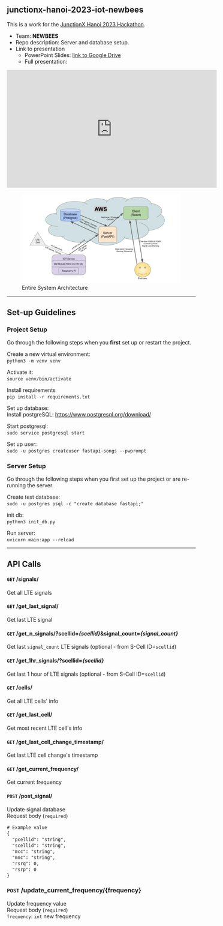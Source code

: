 ## junctionx-hanoi-2023-iot-newbees
This is a work for the [JunctionX Hanoi 2023 Hackathon](https://www.junctionxhanoi2023.com/).<br>
- Team: **NEWBEES**<br>
- Repo description: Server and database setup.
- Link to presentation
  - PowerPoint Slides: [link to Google Drive](https://docs.google.com/presentation/d/1bPi0vrQAUJJFnyKqWmuZRpBibypFUIaYIDAKa4smMN4/edit?usp=sharing)
  - Full presentation:

<iframe src="https://www.facebook.com/plugins/video.php?height=314&href=https%3A%2F%2Fwww.facebook.com%2FJunctionVietnam%2Fvideos%2F2731682633641352%2F&show_text=false&width=560&t=7400" width="560" height="314" style="border:none;overflow:hidden" scrolling="no" frameborder="0" allowfullscreen="true" allow="autoplay; clipboard-write; encrypted-media; picture-in-picture; web-share" allowFullScreen="true"></iframe>


<figure>
  <img
  src="images/system_architecture.jpeg"
  alt="Entire System Architecture"
  width=700>
  <figcaption>Entire System Architecture</figcaption>
</figure>

---------

## Set-up Guidelines
### Project Setup
Go through the following steps when you **first** set up or restart the project.

Create a new virtual environment:<br>
`python3 -m venv venv`

Activate it:<br>
`source venv/bin/activate`

Install requirements<br>
`pip install -r requirements.txt`

Set up database:<br>
Install postgreSQL: https://www.postgresql.org/download/

Start postgresql:<br>
`sudo service postgresql start`

Set up user:<br>
`sudo -u postgres createuser fastapi-songs --pwprompt`

### Server Setup
Go through the following steps when you first set up the project or are re-running the server.

Create test database:<br>
`sudo -u postgres psql -c "create database fastapi;"`

init db:<br>
`python3 init_db.py`

Run server:<br>
`uvicorn main:app --reload`

---

## API Calls
#### `GET` /signals/
Get all LTE signals

#### `GET` /get_last_signal/
Get last LTE signal

#### `GET` /get_n_signals/?scellid=*{scellid}*&signal_count=*{signal_count}*
Get last `signal_count` LTE signals (optional - from S-Cell ID=`scellid`)

#### `GET` /get_1hr_signals/?scellid=*{scellid}*
Get last 1 hour of LTE signals (optional - from S-Cell ID=`scellid`)

#### `GET` /cells/
Get all LTE cells' info

#### `GET` /get_last_cell/
Get most recent LTE cell's info

#### `GET` /get_last_cell_change_timestamp/
Get last LTE cell change's timestamp

#### `GET` /get_current_frequency/
Get current frequency

#### `POST` /post_signal/
Update signal database<br>
Request body (`required`)<br>

```
# Example value
{
  "pcellid": "string",
  "scellid": "string",
  "mcc": "string",
  "mnc": "string",
  "rsrq": 0,
  "rsrp": 0
}
```

### `POST` /update_current_frequency/{frequency}
Update frequency value<br>
Request body (`required`)<br>
    `frequency`: `int` new frequency